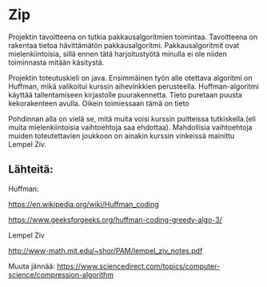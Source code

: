 # Zip

Projektin tavoitteena on tutkia pakkausalgoritmien toimintaa. Tavoitteena on rakentaa tietoa hävittämätön pakkausalgoritmi. Pakkausalgoritmit ovat mielenkiintoisia, sillä ennen tätä harjoitustyötä minulla ei ole niiden toiminnasta mitään käsitystä.

Projektin toteutuskieli on java. Ensimmäinen työn alle otettava algoritmi on Huffman, mikä valikoitui kurssin aihevinkkien perusteella. Huffman-algoritmi käyttää tallentamiseen kirjastolle puurakennetta. Tieto puretaan puusta kekorakenteen avulla. Oikein toimiessaan tämä on tieto

Pohdinnan alla on vielä se, mitä muita voisi kurssin puitteissa tutkiskella.(eli muita mielenkiintoisia vaihtoehtoja saa ehdottaa). Mahdollisia vaihtoehtoja muiden toteutettavien joukkoon on ainakin kurssin vinkeissä mainittu Lempel Ziv.



## Lähteitä:

Huffman:

https://en.wikipedia.org/wiki/Huffman_coding

https://www.geeksforgeeks.org/huffman-coding-greedy-algo-3/

Lempel Ziv

http://www-math.mit.edu/~shor/PAM/lempel_ziv_notes.pdf





Muuta jännää:
https://www.sciencedirect.com/topics/computer-science/compression-algorithm
